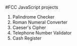 #FCC JavaScript projects

1. Palindrome Checker
2. Roman Numeral Converter
3. Caeser's Cipher
4. Telephone Number Validator
5. Cash Register
